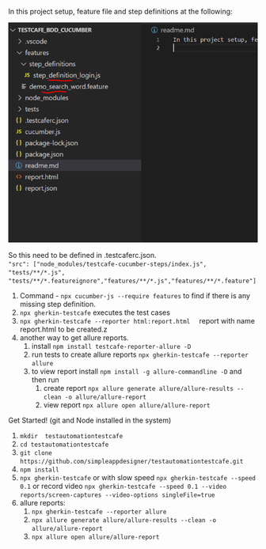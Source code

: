 In this project setup, feature file and step definitions at the following:

![project struct](project_struct.png)

So this need to be defined in .testcaferc.json.<br>
`"src": ["node_modules/testcafe-cucumber-steps/index.js", "tests/**/*.js", "tests/**/*.featureignore","features/**/*.js","features/**/*.feature"]`

1. Command - `npx cucumber-js --require features` to find if there is any missing step definition.
2. `npx gherkin-testcafe` executes the test cases
3. `npx gherkin-testcafe --reporter html:report.html  ` report with name report.html to be created.z
4. another way to get allure reports.
    1. install `npm install testcafe-reporter-allure -D`
    2. run tests to create allure reports `npx gherkin-testcafe --reporter allure `
    3. to view report install `npm install -g allure-commandline -D` and then run 
        1. create report `npx allure generate allure/allure-results --clean -o allure/allure-report`
        2. view report `npx allure open allure/allure-report`


Get Started! (git and Node installed in the system)

1. `mkdir  testautomationtestcafe`
2. `cd testautomationtestcafe`    
3. `git clone https://github.com/simpleappdesigner/testautomationtestcafe.git`
4. `npm install`
5. `npx gherkin-testcafe` or with slow speed `npx gherkin-testcafe --speed 0.1`
or record video `npx gherkin-testcafe --speed 0.1 --video reports/screen-captures --video-options singleFile=true`
6. allure reports:
    1. `npx gherkin-testcafe --reporter allure`
    2. `npx allure generate allure/allure-results --clean -o allure/allure-report`
    3. `npx allure open allure/allure-report`